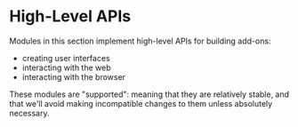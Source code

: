 # High-Level APIs #

Modules in this section implement high-level APIs for
building add-ons:

* creating user interfaces
* interacting with the web
* interacting with the browser

These modules are "supported": meaning that they are relatively
stable, and that we'll avoid making incompatible changes to them
unless absolutely necessary.
